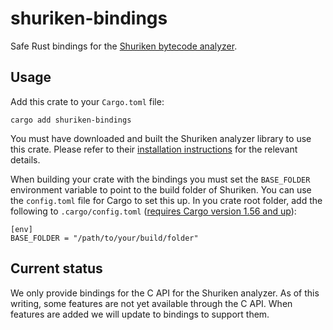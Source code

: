 # shuriken-bindings

Safe Rust bindings for the [Shuriken bytecode analyzer](https://github.com/Shuriken-Group/Shuriken-Analyzer).

## Usage

Add this crate to your `Cargo.toml` file:

```
cargo add shuriken-bindings
```

You must have downloaded and built the Shuriken analyzer library to use this
crate. Please refer to their [installation
instructions](https://github.com/Shuriken-Group/Shuriken-Analyzer?tab=readme-ov-file#installation)
for the relevant details.

When building your crate with the bindings you must set the `BASE_FOLDER`
environment variable to point to the build folder of Shuriken. You can use the
`config.toml` file for Cargo to set this up. In you crate root folder, add the
following to `.cargo/config.toml` ([requires Cargo version 1.56 and up](https://doc.rust-lang.org/nightly/cargo/reference/unstable.html#configurable-env)):

```
[env]
BASE_FOLDER = "/path/to/your/build/folder"
```

## Current status

We only provide bindings for the C API for the Shuriken analyzer. As of this
writing, some features are not yet available through the C API. When features
are added we will update to bindings to support them.

